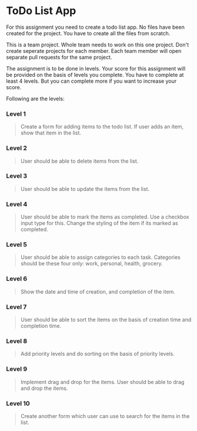 # ToDo List App

For this assignment you need to create a todo list app. No files have been created for the project. You have to create all the files from scratch.

This is a team project. Whole team needs to work on this one project. Don't create seperate projects for each member. Each team member will open separate pull requests for the same project.

The assignment is to be done in levels. Your score for this assignment will be provided on the basis of levels you complete. You have to complete at least 4 levels. But you can complete more if you want to increase your score.

Following are the levels:

### Level 1

> Create a form for adding items to the todo list. If user adds an item, show that item in the list.

### Level 2

> User should be able to delete items from the list.

### Level 3

> User should be able to update the items from the list.

### Level 4

> User should be able to mark the items as completed. Use a checkbox input type for this. Change the styling of the item if its marked as completed.

### Level 5

> User should be able to assign categories to each task. Categories should be these four only: work, personal, health, grocery.

### Level 6

> Show the date and time of creation, and completion of the item.

### Level 7

> User should be able to sort the items on the basis of creation time and completion time.

### Level 8

> Add priority levels and do sorting on the basis of priority levels.

### Level 9

> Implement drag and drop for the items. User should be able to drag and drop the items.

### Level 10

> Create another form which user can use to search for the items in the list.
